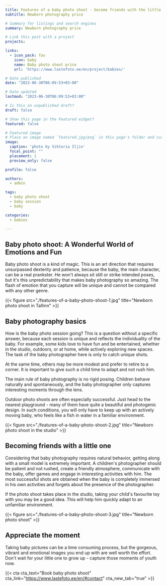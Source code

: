 ```yaml
---
title: Features of a baby photo shoot - become friends with the little model
subtitle: Newborn photography price

# Summary for listings and search engines
summary: Newborn photography price

# Link this post with a project
projects: 

links:
  - icon_pack: fas
    icon: baby
    name: Baby photo shoot price
    url: 'https://www.lastefoto.ee/en/project/babies/'

# Date published
date: "2023-06-30T06:09:53+03:00"

# Date updated
lastmod: "2023-06-30T06:09:53+03:00"

# Is this an unpublished draft?
draft: false

# Show this page in the Featured widget?
featured: false

# Featured image
# Place an image named `featured.jpg/png` in this page's folder and customize its options here.
image:
  caption: 'photo by Viktoria Iljin'
  focal_point: ""
  placement: 1
  preview_only: false

profile: false

authors:
  - admin

tags:
  - baby photo shoot
  - baby session
  - baby

categories:
  - babies

---
```

## Baby photo shoot: A Wonderful World of Emotions and Fun

Baby photo shoot is a kind of magic. This is an art direction that requires unsurpassed dexterity and patience, because the baby, the main character, can be a real prankster. He won't always sit still or strike intended poses, but it's this unpredictability that makes baby photography so amazing. The flash of emotion that you capture will be unique and cannot be compared with any other genre.

{{< figure src="./features-of-a-baby-photo-shoot-1.jpg" title="Newborn photo shoot in Tallinn" >}}

## Baby photography basics

How is the baby photo session going? This is a question without a specific answer, because each session is unique and reflects the individuality of the baby. For example, some kids love to have fun and be entertained, whether in the studio, outdoors, or at home, while actively exploring new spaces. The task of the baby photographer here is only to catch unique shots.

At the same time, others may be more modest and prefer to retire to a corner. It is important to give such a child time to adapt and not rush him.

The main rule of baby photography is no rigid posing. Children behave naturally and spontaneously, and the baby photographer only captures interesting moments through the lens.

Outdoor photo shoots are often especially successful. Just head to the nearest playground - many of them have quite a beautiful and photogenic design. In such conditions, you will only have to keep up with an actively moving baby, who feels like a fish in water in a familiar environment.

{{< figure src="./features-of-a-baby-photo-shoot-2.jpg" title="Newborn photo shoot in the studio" >}}

## Becoming friends with a little one

Considering that baby photography requires natural behavior, getting along with a small model is extremely important. A children's photographer should be patient and not rushed, create a friendly atmosphere, communicate with the baby, offer games and engage in interesting activities with him. The most successful shots are obtained when the baby is completely immersed in his own activities and forgets about the presence of the photographer.

If the photo shoot takes place in the studio, taking your child's favourite toy with you may be a good idea. This will help him quickly adapt to an unfamiliar environment.

{{< figure src="./features-of-a-baby-photo-shoot-3.jpg" title="Newborn photo shoot" >}}

## Appreciate the moment

Taking baby pictures can be a time consuming process, but the gorgeous, vibrant and emotional images you end up with are well worth the effort. Don't wait for your little one to grow up - capture those moments of youth now.

{{< cta cta_text="Book baby photo shoot" cta_link="https://www.lastefoto.ee/en/#contact" cta_new_tab="true" >}}
